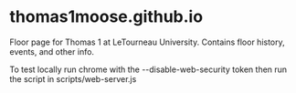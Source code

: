 thomas1moose.github.io
======================

Floor page for Thomas 1 at LeTourneau University. Contains floor history, events, and other info.

To test locally run chrome with the --disable-web-security token then run the script in scripts/web-server.js